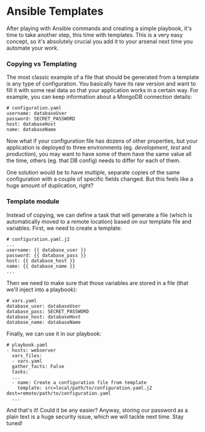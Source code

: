 # Ansible Templates

After playing with Ansible commands and creating a simple playbook, it's time to take another step, this time with templates. This is a very easy concept, so it's absolutely crucial you add it to your arsenal next time you automate your work.

### Copying vs Templating

The most classic example of a file that should be generated from a template is any type of configuration. You basically have its raw version and want to fill it with some real data so that your application works in a certain way. For example, you can keep information about a MongoDB connection details:

    # configuration.yaml
    username: databaseUser
    password: SECRET_PASSWORD
    host: databaseHost
    name: databaseName

Now what if your configuration file has dozens of other properties, but your application is deployed to three environments (eg. _development_, _test_ and _production_), you may want to have some of them have the same value all the time, others (eg. that DB config) needs to differ for each of them.

One solution would be to have multiple, separate copies of the same configuration with a couple of specific fields changed. But this feels like a huge amount of duplication, right?

### Template module

Instead of copying, we can define a task that will generate a file (which is automatically moved to a remote location) based on our template file and variables. First, we need to create a template:

    # configuration.yaml.j2
    ...
    username: {{ database_user }}
    password: {{ database_pass }}
    host: {{ database_host }}
    name: {{ database_name }}
    ...

Then we need to make sure that those variables are stored in a file (that we'll inject into a playbook):

    # vars.yaml
    database_user: databaseUser
    database_pass: SECRET_PASSWORD
    database_host: databaseHost
    database_name: databaseName

Finally, we can use it in our playbook:

    # playbook.yaml
    - hosts: webserver
      vars_files:
      - vars.yaml
      gather_facts: False
      tasks:
      ...
      - name: Create a configuration file from template
        template: src=local/path/to/configuration.yaml.j2 dest=remote/path/to/configuration.yaml
      ...

And that's it! Could it be any easier? Anyway, storing our password as a plain text is a huge security issue, which we will tackle next time. Stay tuned!
